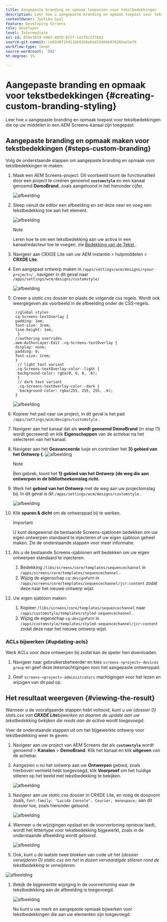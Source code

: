 ```yaml
---
title: Aangepaste branding en opmaak toepassen voor tekstbedekkingen
description: Leer hoe u aangepaste branding en opmaak toepast voor tekstbedekkingen die zijn toegepast op elementen in een AEM Screens-kanaal.
contentOwner: Jyotika Syal
feature: Developing Screens
role: Developer
level: Intermediate
exl-id: 059e1b19-e9b5-48f0-8f2f-141f0c2f7842
source-git-commit: ce8340f24d116b4268a6ed15dd4e9f626bad1ef6
workflow-type: tm+mt
source-wordcount: '582'
ht-degree: 1%

---
```


# Aangepaste branding en opmaak voor tekstbedekkingen {#creating-custom-branding-styling}

Leer hoe u aangepaste branding en opmaak toepast voor tekstbedekkingen die op uw middelen in een AEM Screens-kanaal zijn toegepast.

## Aangepaste branding en opmaak maken voor tekstbedekkingen {#steps-custom-branding}

Volg de onderstaande stappen om aangepaste branding en opmaak voor tekstbedekkingen te maken:

1. Maak een AEM Screens-project. Dit voorbeeld toont de functionaliteit door een project te creëren genoemd **`customstyle`** en een kanaal genoemd **DemoBrand**, zoals aangetoond in het hieronder cijfer.

   ![afbeelding](/help/user-guide/assets/custom-brand/custom-brand1.png)

1. Sleep vanuit de editor een afbeelding en zet deze neer en voeg een tekstbedekking toe aan het element.

   ![afbeelding](/help/user-guide/assets/custom-brand/custom-brand2.png)

   >[!NOTE]
   >Leren hoe te om een tekstbedekking aan uw activa in een kanaalredacteur toe te voegen, zie [ Bedekking van de Tekst ](/help/user-guide/text-overlay.md).

1. Navigeer aan CRXDE Lite van uw AEM instantie > hulpmiddelen > **CRXDE Lite**.

1. Een aangepast ontwerp maken in `/apps/settings/wcm/designs/<your-project>/` , navigeer in dit geval naar `/apps/settings/wcm/designs/customstyle/`

   ![afbeelding](/help/user-guide/assets/custom-brand/custom-brand3.png)

1. Creeer a *static.css* dossier en plaats de volgende css regels. Wordt ook weergegeven als voorbeeld in de afbeelding onder de CSS-regels.

   ```shell
    //global styles
    cq-Screens-textOverlay {
    padding: 1em;
    font-size: 3rem;
    line-height: 1em;
     }
    //authoring overrides
   .aem-AuthorLayer-Edit .cq-Screens-textOverlay {
    display: none;
    padding: 0;
    font-size: 1rem;
    }
     // light text variant
    .cq-Screens-textOverlay-color--light {
     background-color: rgba(0, 0, 0, .6);
     }
     // dark text variant
     .cq-Screens-textOverlay-color--dark {
      background-color: rgba(255, 255, 255, .6);
    }
   ```

   ![afbeelding](/help/user-guide/assets/custom-brand/custom-brand4.png)

1. Kopieer het pad naar uw project, in dit geval is het pad `/apps/settings/wcm/designs/customstyle` .

1. Navigeer aan het kanaal dat als **wordt genoemd DemoBrand** (in stap (1) wordt gecreeerd) en klik **Eigenschappen** van de actiebar na het selecteren van het kanaal.

1. Navigeer aan het **Geavanceerde** lusje en controleer het **3} gebied van het Ontwerp {.**
   ![afbeelding](/help/user-guide/assets/custom-brand/custom-brand5.png)

   >[!NOTE]
   >Ben gebrek, toont het **1} gebied van het Ontwerp {de weg die aan ontwerpen in de bibliotheekomslag richt.**

1. Werk het **gebied van het Ontwerp** met de weg aan uw projectomslag bij. In dit geval is dit `/apps/settings/wcm/designs/customstyle` .

   ![afbeelding](/help/user-guide/assets/custom-brand/custom-brand6.png)

1. Klik **sparen &amp; dicht** om de ontwerppad bij te werken.

   >[!IMPORTANT]
   >U kunt desgewenst de bestaande Screens-sjablonen bedekken om uw eigen ontwerpen standaard te injecteren of uw eigen sjabloon geheel maken. Zie de onderstaande stappen voor meer informatie.

1. Als u de bestaande Screens-sjablonen wilt bedekken om uw eigen ontwerpen standaard te injecteren:

   1. Bedekking `/libs/screens/core/templates/sequencechannel` in `/apps/screens/core/templates/sequencechannel` .
   1. Wijzig de eigenschap *`cq:designPath`* in `/apps/screens/core/templates/sequencechannel/jcr:content` zodat deze naar het nieuwe ontwerp wijst.

1. Uw eigen sjabloon maken:
   1. Kopieer `/libs/screens/core/templates/sequencechannel` naar `/apps/customstyle/templates/styled-sequencechannel` .
   1. Wijzig de eigenschap *`cq:designPath`* in `/apps/customstyle/templates/styled-sequencechannel/jcr:content` zodat deze naar het nieuwe ontwerp wijst.


### ACLs bijwerken {#updating-acls}

Werk ACLs voor deze ontwerpen bij zodat kan de speler hen downloaden.

1. Navigeer naar gebruikersbeheerder en kies `screens-<project>-devices group` en geef deze leesmachtigingen voor het aangepaste ontwerppad.

1. Geef `screens-<project>-administrators` machtigingen voor het lezen en wijzigen van dit pad op.

## Het resultaat weergeven {#viewing-the-result}

Wanneer u de voorafgaande stappen hebt voltooid, kunt u uw {*dossier 0} stats.css van **CRXDE Lite**bijwerken en daarom de update aan uw tekstbedekking bekijken die reeds aan de activa wordt toegevoegd.*

Voer de onderstaande stappen uit om het bijgewerkte ontwerp voor tekstbedekking weer te geven:

1. Navigeer aan uw project van AEM Screens dat als **`customstyle`** wordt genoemd > **Kanalen** > **DemoBrand**. Klik het kanaal en klik **uitgeven** van de actiebar.

1. Aangezien u nu het ontwerp aan uw **Ontwerpen** gebied, zoals hierboven vermeld hebt toegevoegd, klik **Voorproef** om het huidige stileren op het beeld met tekstbedekking te bekijken.

   ![afbeelding](/help/user-guide/assets/custom-brand/custom-brand7.png)

1. Navigeer aan uw *static.css* dossier in CRXDE Lite, en voeg de doopvont zoals, `font-family: "Lucida Console", Courier, monospace;` aan dit dossier toe, zoals hieronder getoond.

   ![afbeelding](/help/user-guide/assets/custom-brand/custom-brand8.png)

1. Wanneer u de wijzigingen opslaat en de voorvertoning opnieuw laadt, wordt het lettertype voor tekstbedekking bijgewerkt, zoals in de onderstaande afbeelding wordt getoond.

   ![afbeelding](/help/user-guide/assets/custom-brand/custom-brand9.png)

1. Ook, kunt u de laatste twee blokken van code uit het {*dossier verwijderen 0} static.css om het in dozen vervaardigde stileren rond de tekstbedekking te verwijderen.*

![afbeelding](/help/user-guide/assets/custom-brand/custom-brand10.png)

1. Bekijk de bijgewerkte wijziging in de voorvertoning waar de tekstbedekking aan de afbeelding is toegevoegd.

   ![afbeelding](/help/user-guide/assets/custom-brand/custom-brand11.png)

   Nu kunt u uw merk en aangepaste opmaak bijwerken voor tekstbedekkingen die aan uw elementen zijn toegevoegd.
